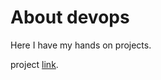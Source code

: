 # About devops

Here I have my hands on projects.

project <a href="https://roadmap.sh/projects/basic-dockerfile">link</a>.
